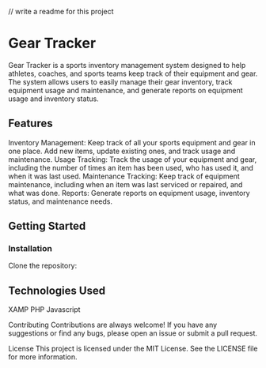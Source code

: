 // write a readme for this project
# Gear Tracker

Gear Tracker is a sports inventory management system designed to help athletes, coaches, and sports teams keep track of their equipment and gear. The system allows users to easily manage their gear inventory, track equipment usage and maintenance, and generate reports on equipment usage and inventory status.

## Features
Inventory Management: Keep track of all your sports equipment and gear in one place. Add new items, update existing ones, and track usage and maintenance.
Usage Tracking: Track the usage of your equipment and gear, including the number of times an item has been used, who has used it, and when it was last used.
Maintenance Tracking: Keep track of equipment maintenance, including when an item was last serviced or repaired, and what was done.
Reports: Generate reports on equipment usage, inventory status, and maintenance needs.

## Getting Started

### Installation
Clone the repository:

## Technologies Used

XAMP
PHP
Javascript

Contributing
Contributions are always welcome! If you have any suggestions or find any bugs, please open an issue or submit a pull request.

License
This project is licensed under the MIT License. See the LICENSE file for more information.





